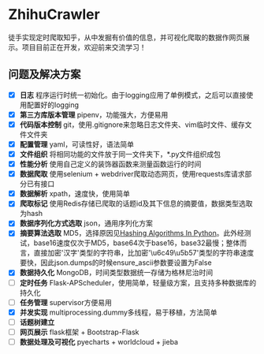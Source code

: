# ZhihuCrawler
徒手实现定时爬取知乎，从中发掘有价值的信息，并可视化爬取的数据作网页展示。项目目前正在开发，欢迎前来交流学习！
## 问题及解决方案
- [x] **日志**
程序运行时统一初始化。由于logging应用了单例模式，之后可以直接使用配置好的logging
- [x] **第三方库版本管理**
pipenv，功能强大，方便易用
- [x] **代码版本控制**
git，使用.gitignore来忽略日志文件夹、vim临时文件、缓存文件文件夹
- [x] **配置管理**
yaml，可读性好，语法简单
- [x] **文件组织**
将相同功能的文件放于同一文件夹下，*.py文件组织成包
- [x] **性能分析**
使用自己定义的装饰器函数来测量函数运行的时间
- [x] **数据爬取**
使用selenium + webdriver爬取动态网页，使用requests库请求部分已有接口
- [x] **数据解析**
xpath，速度快，使用简单
- [x] **爬取标记**
使用Redis存储已爬取的话题id及其下信息的摘要值，数据类型选取为hash
- [x] **数据序列化方式选取**
json，通用序列化方案
- [x] **摘要算法选取**
MD5，选择原因见[Hashing Algorithms In Python](http://widerin.net/blog/hashing-algorithms-in-python/)。此外经测试，base16速度仅次于MD5，base64次于base16，base32最慢；整体而言，直接加密'汉字'类型的字符串，比加密'\\u6c49\\u5b57'类型的字符串速度要快，因此json.dumps的时候ensure_ascii参数要设置为False
- [x] **数据持久化**
MongoDB，时间类型数据统一存储为格林尼治时间
- [ ] **定时任务**
Flask-APScheduler，使用简单，轻量级方案，且支持多种数据库的持久化
- [ ] **任务管理**
supervisor方便易用
- [x] **并发实现**
multiprocessing.dummy多线程，易于移植，方法简单
- [ ] **话题树建立**
- [ ] **网页展示**
flask框架 + Bootstrap-Flask
- [ ] **数据处理及可视化**
pyecharts + worldcloud + jieba
